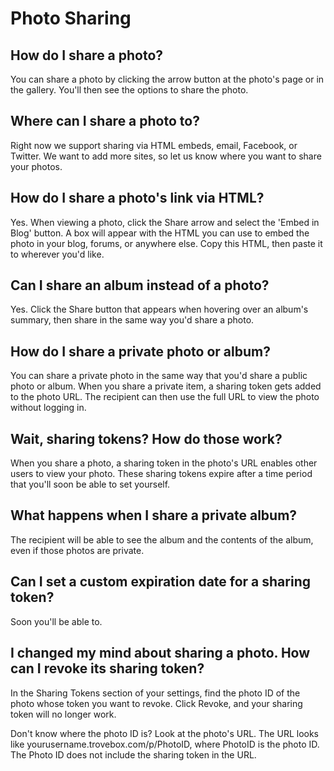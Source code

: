 Photo Sharing
=======================

## How do I share a photo?
You can share a photo by clicking the arrow button at the photo's page or in the gallery. You'll then see the options to share the photo.

## Where can I share a photo to?
Right now we support sharing via HTML embeds, email, Facebook, or Twitter. We want to add more sites, so let us know where you want to share your photos.

## How do I share a photo's link via HTML?
Yes. When viewing a photo, click the Share arrow and select the 'Embed in Blog' button. A box will appear with the HTML you can use to embed the photo in your blog, forums, or anywhere else. Copy this HTML, then paste it to wherever you'd like.

## Can I share an album instead of a photo?
Yes. Click the Share button that appears when hovering over an album's summary, then share in the same way you'd share a photo.

## How do I share a private photo or album?
You can share a private photo in the same way that you'd share a public photo or album. When you share a private item, a sharing token gets added to the photo URL. The recipient can then use the full URL to view the photo without 
logging in.

## Wait, sharing tokens? How do those work?
When you share a photo, a sharing token in the photo's URL enables other users to view your photo. These sharing tokens expire after a time period that you'll soon be able to set yourself. 

## What happens when I share a private album?
The recipient will be able to see the album and the contents of the album, even if those photos are private.

## Can I set a custom expiration date for a sharing token?
Soon you'll be able to.

## I changed my mind about sharing a photo.  How can I revoke its sharing token?
In the Sharing Tokens section of your settings, find the photo ID of the photo whose token you want to revoke. Click Revoke, and your sharing token will no longer work.

Don't know where the photo ID is? Look at the photo's URL. The URL looks like yourusername.trovebox.com/p/PhotoID, where PhotoID is the photo ID. The Photo ID does not include the sharing token in the URL.

